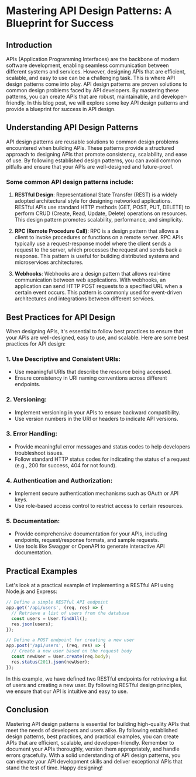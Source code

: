 # Mastering API Design Patterns: A Blueprint for Success

## Introduction

APIs (Application Programming Interfaces) are the backbone of modern software development, enabling seamless communication between different systems and services. However, designing APIs that are efficient, scalable, and easy to use can be a challenging task. This is where API design patterns come into play. API design patterns are proven solutions to common design problems faced by API developers. By mastering these patterns, you can create APIs that are robust, maintainable, and developer-friendly. In this blog post, we will explore some key API design patterns and provide a blueprint for success in API design.

## Understanding API Design Patterns

API design patterns are reusable solutions to common design problems encountered when building APIs. These patterns provide a structured approach to designing APIs that promote consistency, scalability, and ease of use. By following established design patterns, you can avoid common pitfalls and ensure that your APIs are well-designed and future-proof.

### Some common API design patterns include:

1. **RESTful Design**: Representational State Transfer (REST) is a widely adopted architectural style for designing networked applications. RESTful APIs use standard HTTP methods (GET, POST, PUT, DELETE) to perform CRUD (Create, Read, Update, Delete) operations on resources. This design pattern promotes scalability, performance, and simplicity.

2. **RPC (Remote Procedure Call)**: RPC is a design pattern that allows a client to invoke procedures or functions on a remote server. RPC APIs typically use a request-response model where the client sends a request to the server, which processes the request and sends back a response. This pattern is useful for building distributed systems and microservices architectures.

3. **Webhooks**: Webhooks are a design pattern that allows real-time communication between web applications. With webhooks, an application can send HTTP POST requests to a specified URL when a certain event occurs. This pattern is commonly used for event-driven architectures and integrations between different services.

## Best Practices for API Design

When designing APIs, it's essential to follow best practices to ensure that your APIs are well-designed, easy to use, and scalable. Here are some best practices for API design:

### 1. Use Descriptive and Consistent URIs:

- Use meaningful URIs that describe the resource being accessed.
- Ensure consistency in URI naming conventions across different endpoints.

### 2. Versioning:

- Implement versioning in your APIs to ensure backward compatibility.
- Use version numbers in the URI or headers to indicate API versions.

### 3. Error Handling:

- Provide meaningful error messages and status codes to help developers troubleshoot issues.
- Follow standard HTTP status codes for indicating the status of a request (e.g., 200 for success, 404 for not found).

### 4. Authentication and Authorization:

- Implement secure authentication mechanisms such as OAuth or API keys.
- Use role-based access control to restrict access to certain resources.

### 5. Documentation:

- Provide comprehensive documentation for your APIs, including endpoints, request/response formats, and sample requests.
- Use tools like Swagger or OpenAPI to generate interactive API documentation.

## Practical Examples

Let's look at a practical example of implementing a RESTful API using Node.js and Express:

```javascript
// Define a simple RESTful API endpoint
app.get('/api/users', (req, res) => {
  // Retrieve a list of users from the database
  const users = User.findAll();
  res.json(users);
});

// Define a POST endpoint for creating a new user
app.post('/api/users', (req, res) => {
  // Create a new user based on the request body
  const newUser = User.create(req.body);
  res.status(201).json(newUser);
});
```

In this example, we have defined two RESTful endpoints for retrieving a list of users and creating a new user. By following RESTful design principles, we ensure that our API is intuitive and easy to use.

## Conclusion

Mastering API design patterns is essential for building high-quality APIs that meet the needs of developers and users alike. By following established design patterns, best practices, and practical examples, you can create APIs that are efficient, scalable, and developer-friendly. Remember to document your APIs thoroughly, version them appropriately, and handle errors gracefully. With a solid understanding of API design patterns, you can elevate your API development skills and deliver exceptional APIs that stand the test of time. Happy designing!